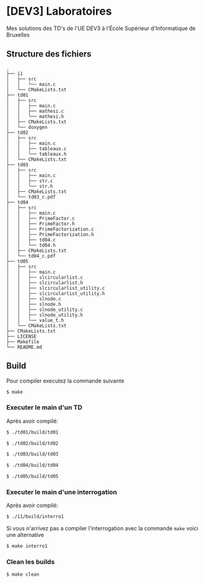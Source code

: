 # [DEV3] Laboratoires
Mes solutions des TD's de l'UE DEV3 à l'École Supérieur d'Informatique de Bruxelles
## Structure des fichiers
```
.
├── i1
│   ├── src
│   │   └── main.c
│   └── CMakeLists.txt
├── td01
│   ├── src
│   │   ├── main.c
│   │   ├── mathesi.c
│   │   └── mathesi.h
│   ├── CMakeLists.txt
│   └── doxygen
├── td02
│   ├── src
│   │   ├── main.c
│   │   ├── tableaux.c
│   │   └── tableaux.h
│   └── CMakeLists.txt
├── td03
│   ├── src
│   │   ├── main.c
│   │   ├── str.c
│   │   └── str.h
│   ├── CMakeLists.txt
│   └── td03_c.pdf
├── td04
│   ├── src
│   │   ├── main.c
│   │   ├── PrimeFactor.c
│   │   ├── PrimeFactor.h
│   │   ├── PrimeFactorization.c
│   │   ├── PrimeFactorization.h
│   │   ├── td04.c
│   │   └── td04.h
│   ├── CMakeLists.txt
│   └── td04_c.pdf
├── td05
│   ├── src
│   │   ├── main.c
│   │   ├── slcircularlist.c
│   │   ├── slcircularlist.h
│   │   ├── slcircularlist_utility.c
│   │   ├── slcircularlist_utility.h
│   │   ├── slnode.c
│   │   ├── slnode.h
│   │   ├── slnode_utility.c
│   │   ├── slnode_utility.h
│   │   └── value_t.h
│   └── CMakeLists.txt
├── CMakeLists.txt
├── LICENSE
├── Makefile
└── README.md
```
## Build
Pour compiler executez la commande suivante
```bash
$ make
```

### Executer le main d'un TD
Après avoir compilé:
```bash
$ ./td01/build/td01
```
```bash
$ ./td02/build/td02
```
```bash
$ ./td03/build/td03
```
```bash
$ ./td04/build/td04
```
```bash
$ ./td05/build/td05
```

### Executer le main d'une interrogation
Après avoir compilé:
```bash
$ ./i1/build/interro1
```

Si vous n'arrivez pas a compiler l'interrogation avec la commande `make` voici une alternative
```bash
$ make interro1
```

### Clean les builds
```bash
$ make clean
```
